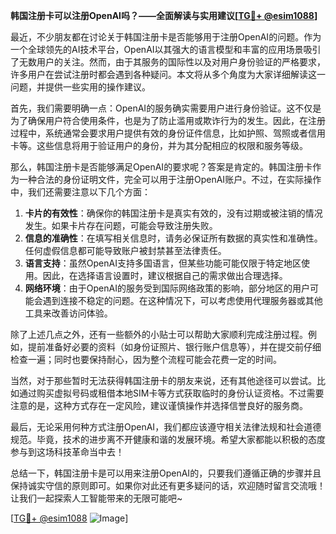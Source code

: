 **韩国注册卡可以注册OpenAI吗？——全面解读与实用建议[[TG💪+ @esim1088](https://t.me/s/esim1088)]**

最近，不少朋友都在讨论关于韩国注册卡是否能够用于注册OpenAI的问题。作为一个全球领先的AI技术平台，OpenAI以其强大的语言模型和丰富的应用场景吸引了无数用户的关注。然而，由于其服务的国际性以及对用户身份验证的严格要求，许多用户在尝试注册时都会遇到各种疑问。本文将从多个角度为大家详细解读这一问题，并提供一些实用的操作建议。

首先，我们需要明确一点：OpenAI的服务确实需要用户进行身份验证。这不仅是为了确保用户符合使用条件，也是为了防止滥用或欺诈行为的发生。因此，在注册过程中，系统通常会要求用户提供有效的身份证件信息，比如护照、驾照或者信用卡等。这些信息将用于验证用户的身份，并为其分配相应的权限和服务等级。

那么，韩国注册卡是否能够满足OpenAI的要求呢？答案是肯定的。韩国注册卡作为一种合法的身份证明文件，完全可以用于注册OpenAI账户。不过，在实际操作中，我们还需要注意以下几个方面：

1. **卡片的有效性**：确保你的韩国注册卡是真实有效的，没有过期或被注销的情况发生。如果卡片存在问题，可能会导致注册失败。
2. **信息的准确性**：在填写相关信息时，请务必保证所有数据的真实性和准确性。任何虚假信息都可能导致账户被封禁甚至法律责任。
3. **语言支持**：虽然OpenAI支持多国语言，但某些功能可能仅限于特定地区使用。因此，在选择语言设置时，建议根据自己的需求做出合理选择。
4. **网络环境**：由于OpenAI的服务受到国际网络政策的影响，部分地区的用户可能会遇到连接不稳定的问题。在这种情况下，可以考虑使用代理服务器或其他工具来改善访问体验。

除了上述几点之外，还有一些额外的小贴士可以帮助大家顺利完成注册过程。例如，提前准备好必要的资料（如身份证照片、银行账户信息等），并在提交前仔细检查一遍；同时也要保持耐心，因为整个流程可能会花费一定的时间。

当然，对于那些暂时无法获得韩国注册卡的朋友来说，还有其他途径可以尝试。比如通过购买虚拟号码或租借本地SIM卡等方式获取临时的身份认证资格。不过需要注意的是，这种方式存在一定风险，建议谨慎操作并选择信誉良好的服务商。

最后，无论采用何种方式注册OpenAI，我们都应该遵守相关法律法规和社会道德规范。毕竟，技术的进步离不开健康和谐的发展环境。希望大家都能以积极的态度参与到这场科技革命当中去！

总结一下，韩国注册卡是可以用来注册OpenAI的，只要我们遵循正确的步骤并且保持诚实守信的原则即可。如果你对此还有更多疑问的话，欢迎随时留言交流哦！让我们一起探索人工智能带来的无限可能吧~

[[TG💪+ @esim1088](https://t.me/s/esim1088) ![Image](https://i.postimg.cc/4NQfJmqS/Snipaste-2025-05-13-00-14-12.png)]